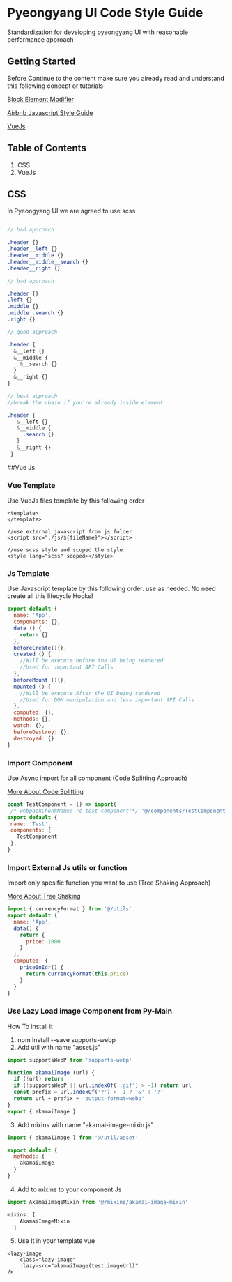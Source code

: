 # Pyeongyang UI Code Style Guide

Standardization for developing pyeongyang UI with reasonable performance approach


## Getting Started
Before Continue to the content make sure you already read and understand this following concept or tutorials

[Block Element Modifier](http://getbem.com/)

[Airbnb Javascript Style Guide](https://github.com/airbnb/javascript)

[VueJs](https://vuejs.org/)


## Table of Contents

1. CSS 
2. VueJs

## CSS

In Pyeongyang UI we are agreed to use scss
```scss

// bad approach

.header {}
.header__left {}
.header__middle {}
.header__middle__search {}
.header__right {}

// bad approach

.header {}
.left {}
.middle {}
.middle .search {}
.right {}

// good approach

.header {
  &__left {}
  &__middle {
    &__search {}
  }
  &__right {}
}

// best approach
//break the chain if you're already inside element

.header {
   &__left {}
   &__middle {
     .search {}
   }
   &__right {}
 }

```

##Vue Js
### Vue Template
Use VueJs files template by this following order
```vue
<template>
</template>

//use external javascript from js folder
<script src="./js/${fileName}"></script>

//use scss style and scoped the style
<style lang="scss" scoped></style>

```
### Js Template
Use Javascript template by this following order. use as needed. No need create all this lifecycle Hooks!
```js
export default {
  name: 'App',
  components: {},
  data () {
    return {}
  },
  beforeCreate(){},
  created () {
    //Will be execute before the UI being rendered
    //Used for important API Calls
  },
  beforeMount (){},
  mounted () {
    //Will be execute After the UI being rendered
    //Used for DOM manipulation and less important API Calls
  },
  computed: {},
  methods: {},
  watch: {},
  beforeDestroy: {},
  destroyed: {}
}
```

### Import Component
Use Async import for all component (Code Splitting Approach)

[More About Code Splitting](https://developers.google.com/web/fundamentals/performance/optimizing-javascript/code-splitting)
 ```js
const TestComponent = () => import(
  /* webpackChunkName: "c-test-component"*/ '@/components/TestComponent.vue')
export default {
  name: 'Test',
  components: {
    TestComponent
  },
}
```
### Import External Js utils or function
Import only spesific function you want to use (Tree Shaking Approach)

[More About Tree Shaking](https://developers.google.com/web/fundamentals/performance/optimizing-javascript/tree-shaking)
```js
import { currencyFormat } from '@/utils'
export default {
  name: 'App',
  data() {
    return {
      price: 1000
    }
  },
  computed: {
    priceInIdr() {
      return currencyFormat(this.price)
    }
  }
}
```
### Use Lazy Load image Component from Py-Main
How To install it 
1. npm Install --save supports-webp
2. Add util with name "asset.js"

```js
import supportsWebP from 'supports-webp'

function akamaiImage (url) {
  if (!url) return
  if (!supportsWebP || url.indexOf('.gif') > -1) return url
  const prefix = url.indexOf('?') > -1 ? '&' : '?'
  return url + prefix + 'output-format=webp'
}
export { akamaiImage }
```
3. Add mixins with name "akamai-image-mixin.js"
```js
import { akamaiImage } from '@/util/asset'

export default {
  methods: {
    akamaiImage
  }
}
```
4. Add to mixins to your component Js
```js
import AkamaiImageMixin from '@/mixins/akamai-image-mixin'

mixins: [
    AkamaiImageMixin
  ]
```
5. Use It in your template vue 
```vue
<lazy-image
    class="lazy-image"
    :lazy-src="akamaiImage(test.imageUrl)"
/>
```




